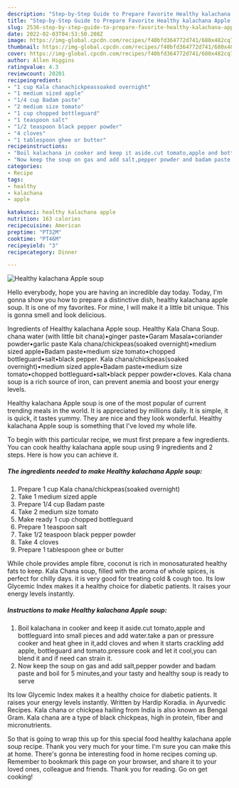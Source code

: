 ```yaml
---
description: "Step-by-Step Guide to Prepare Favorite Healthy kalachana Apple soup"
title: "Step-by-Step Guide to Prepare Favorite Healthy kalachana Apple soup"
slug: 2536-step-by-step-guide-to-prepare-favorite-healthy-kalachana-apple-soup
date: 2022-02-03T04:53:50.208Z
image: https://img-global.cpcdn.com/recipes/f40bfd364772d741/680x482cq70/healthy-kalachana-apple-soup-recipe-main-photo.jpg
thumbnail: https://img-global.cpcdn.com/recipes/f40bfd364772d741/680x482cq70/healthy-kalachana-apple-soup-recipe-main-photo.jpg
cover: https://img-global.cpcdn.com/recipes/f40bfd364772d741/680x482cq70/healthy-kalachana-apple-soup-recipe-main-photo.jpg
author: Allen Higgins
ratingvalue: 4.3
reviewcount: 20201
recipeingredient:
- "1 cup Kala chanachickpeassoaked overnight"
- "1 medium sized apple"
- "1/4 cup Badam paste"
- "2 medium size tomato"
- "1 cup chopped bottleguard"
- "1 teaspoon salt"
- "1/2 teaspoon black pepper powder"
- "4 cloves"
- "1 tablespoon ghee or butter"
recipeinstructions:
- "Boil kalachana in cooker and keep it aside.cut tomato,apple and bottleguard into small pieces and add water.take a pan or pressure cooker and heat ghee in it,add cloves and when it starts crackling add apple, bottleguard and tomato.pressure cook and let it cool,you can blend it and if need can strain it."
- "Now keep the soup on gas and add salt,pepper powder and badam paste and boil for 5 minutes,and your tasty and healthy soup is ready to serve"
categories:
- Recipe
tags:
- healthy
- kalachana
- apple

katakunci: healthy kalachana apple 
nutrition: 163 calories
recipecuisine: American
preptime: "PT32M"
cooktime: "PT46M"
recipeyield: "3"
recipecategory: Dinner

---
```



![Healthy kalachana Apple soup](https://img-global.cpcdn.com/recipes/f40bfd364772d741/680x482cq70/healthy-kalachana-apple-soup-recipe-main-photo.jpg)

Hello everybody, hope you are having an incredible day today. Today, I'm gonna show you how to prepare a distinctive dish, healthy kalachana apple soup. It is one of my favorites. For mine, I will make it a little bit unique. This is gonna smell and look delicious.

Ingredients of Healthy kalachana Apple soup. Healthy Kala Chana Soup. chana water (with little bit chana)•ginger paste•Garam Masala•coriander powder•garlic paste Kala chana/chickpeas(soaked overnight)•medium sized apple•Badam paste•medium size tomato•chopped bottleguard•salt•black pepper. Kala chana/chickpeas(soaked overnight)•medium sized apple•Badam paste•medium size tomato•chopped bottleguard•salt•black pepper powder•cloves. Kala chana soup is a rich source of iron, can prevent anemia and boost your energy levels.

Healthy kalachana Apple soup is one of the most popular of current trending meals in the world. It is appreciated by millions daily. It is simple, it is quick, it tastes yummy. They are nice and they look wonderful. Healthy kalachana Apple soup is something that I've loved my whole life.


To begin with this particular recipe, we must first prepare a few ingredients. You can cook healthy kalachana apple soup using 9 ingredients and 2 steps. Here is how you can achieve it.

<!--inarticleads1-->

##### The ingredients needed to make Healthy kalachana Apple soup:

1. Prepare 1 cup Kala chana/chickpeas(soaked overnight)
1. Take 1 medium sized apple
1. Prepare 1/4 cup Badam paste
1. Take 2 medium size tomato
1. Make ready 1 cup chopped bottleguard
1. Prepare 1 teaspoon salt
1. Take 1/2 teaspoon black pepper powder
1. Take 4 cloves
1. Prepare 1 tablespoon ghee or butter


While chole provides ample fibre, coconut is rich in monosaturated healthy fats to keep. Kala Chana soup, filled with the aroma of whole spices, is perfect for chilly days. it is very good for treating cold &amp; cough too. Its low Glycemic Index makes it a healthy choice for diabetic patients. It raises your energy levels instantly. 

<!--inarticleads2-->

##### Instructions to make Healthy kalachana Apple soup:

1. Boil kalachana in cooker and keep it aside.cut tomato,apple and bottleguard into small pieces and add water.take a pan or pressure cooker and heat ghee in it,add cloves and when it starts crackling add apple, bottleguard and tomato.pressure cook and let it cool,you can blend it and if need can strain it.
1. Now keep the soup on gas and add salt,pepper powder and badam paste and boil for 5 minutes,and your tasty and healthy soup is ready to serve


Its low Glycemic Index makes it a healthy choice for diabetic patients. It raises your energy levels instantly. Written by Hardip Koradia. in Ayurvedic Recipes. Kala chana or chickpea hailing from India is also known as Bengal Gram. Kala chana are a type of black chickpeas, high in protein, fiber and micronutrients. 

So that is going to wrap this up for this special food healthy kalachana apple soup recipe. Thank you very much for your time. I'm sure you can make this at home. There's gonna be interesting food in home recipes coming up. Remember to bookmark this page on your browser, and share it to your loved ones, colleague and friends. Thank you for reading. Go on get cooking!
